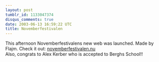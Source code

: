 ```yaml
---
layout: post
tumblr_id: 1133047374
disqus_comments: true
date: 2003-06-13 16:59:22 UTC
title: Novemberfestivalen
---
```


This afternoon Novemberfestivalens new web was launched. Made by Flajm. Check it out: <a href="http://www.novemberfestivalen.nu/" target="_blank">novemberfestivalen.nu</a>
<br/>
Also, congrats to Alex Kerber who is accepted to Berghs School!!
